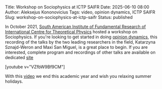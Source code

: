 Title: Workshop on Sociophysics at ICTP SAIFR
Date: 2025-06-10 08:00
Author: Aleksejus Kononovicius
Tags: video, opinion dynamics, ICTP SAIFR
Slug: workshop-on-sociophysics-at-ictp-saifr
Status: published

In October 2021, [South American Institute of Fundamental Research of
International Centre for Theoretical Physics](https://www.ictp-saifr.org)
hosted a workshop on Sociophysics. If you're looking to get started in doing
[opinion dynamics](/tag/opinion-dynamics/), this recording of the talks by
the two leading researchers in the field, Katarzyna Sznajd-Weron and Maxi
San Miguel, is a great place to begin. If you are interested, complete
program and recordings of other talks are available on dedicated
[site](https://www.ictp-saifr.org/workshop-on-sociophysics-social-phenomena-from-a-physics-perspective/)

[youtube v="VZfbW9Bf9CM"]

With this [video](/tag/video/) we end this academic year and wish you
relaxing summer holidays. 

